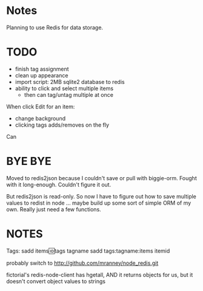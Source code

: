 Notes
====

Planning to use Redis for data storage.

TODO
====

* finish tag assignment
* clean up appearance
* import script: 2MB sqlite2 database to redis
* ability to click and select multiple items
	* then can tag/untag multiple at once

When click Edit for an item:
- change background
- clicking tags adds/removes on the fly

Can 

BYE BYE
====

Moved to redis2json because I couldn't save or pull with biggie-orm. Fought with it long-enough. Couldn't figure it out.

But redis2json is read-only. So now I have to figure out how to save multiple values to redist in node ... maybe build up some sort of simple ORM of my own. Really just need a few functions.

NOTES
====

Tags:
	sadd items:id:tags tagname
	sadd tags:tagname:items itemid

probably switch to http://github.com/mranney/node_redis.git

fictorial's redis-node-client has hgetall, AND it returns objects for us, but it doesn't convert object values to strings
